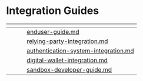 # Integration Guides

<table data-view="cards"><thead><tr><th></th><th></th><th></th><th data-hidden data-card-target data-type="content-ref"></th></tr></thead><tbody><tr><td></td><td></td><td></td><td><a href="../enduser-guide.md">enduser-guide.md</a></td></tr><tr><td></td><td></td><td></td><td><a href="../relying-party-integration.md">relying-party-integration.md</a></td></tr><tr><td></td><td></td><td></td><td><a href="../authentication-system-integration.md">authentication-system-integration.md</a></td></tr><tr><td></td><td></td><td></td><td><a href="../digital-wallet-integration.md">digital-wallet-integration.md</a></td></tr><tr><td></td><td></td><td></td><td><a href="../sandbox-developer-guide.md">sandbox-developer-guide.md</a></td></tr></tbody></table>
